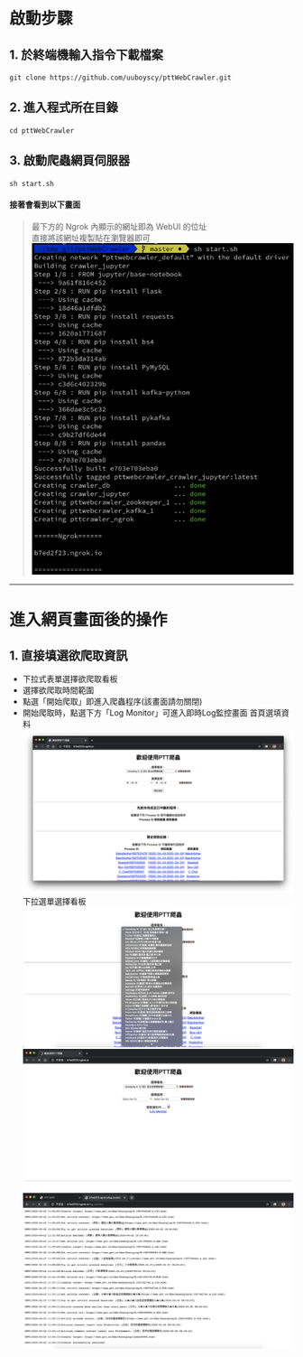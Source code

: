 # 啟動步驟
## 1. 於終端機輸入指令下載檔案
`git clone https://github.com/uuboyscy/pttWebCrawler.git`
## 2. 進入程式所在目錄
`cd pttWebCrawler`
## 3. 啟動爬蟲網頁伺服器
`sh start.sh`
#### 接著會看到以下畫面
>最下方的 Ngrok 內顯示的網址即為 WebUI 的位址<br>
>直接將該網址複製貼在瀏覽器即可
![start](start.png)

* * *

# 進入網頁畫面後的操作
## 1. 直接填選欲爬取資訊
- 下拉式表單選擇欲爬取看板
- 選擇欲爬取時間範圍
- 點選「開始爬取」即進入爬蟲程序(該畫面請勿關閉)
- 開始爬取時，點選下方「Log Monitor」可進入即時Log監控畫面
首頁選填資料
![webindex](webindex.png "首頁選填資料")
下拉選單選擇看板
![boards](boards.png "下拉選單選擇看板")
![crawling](crawling.png "開始爬取，下方Log Monitor可觀看即時Log")
![logmonitor](logmonitor.png "爬取時不斷向Kafka consum log")

